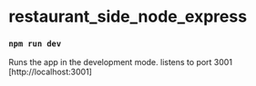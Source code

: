 # restaurant_side_node_express

### `npm run dev`

Runs the app in the development mode. listens to port 3001
[http://localhost:3001]